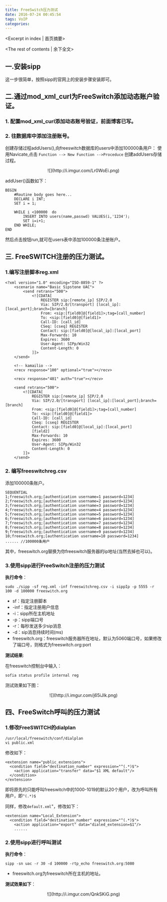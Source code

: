 ```yaml
---
title: FreeSwitch压力测试
date: 2016-07-24 00:45:54
tags: VoIP
categories:
---
```

<Excerpt in index | 首页摘要> 
<!-- more -->
<The rest of contents | 余下全文>

## 一.安装sipp
这一步很简单，按照sipp的官网上的安装步骤安装即可。

## 二.通过mod\_xml\_curl为FreeSwitch添加动态账户验证。
### 1. 配置mod_xml_curl添加动态账号验证，前面博客已写。
### 2. 往数据库中添加注册账号。

创建存储过程addUsers(),向freeswitch数据库的users中添加100000条用户：
使用Navicate,点击 `Function --> New Function -->Proceduce` 创建addUsers存储过程。
<center>![](http://i.imgur.com/Lr0WoEi.png)</center>

addUser()函数如下：

	BEGIN
		#Routine body goes here...
		DECLARE i INT;
		SET i = 1;

		WHILE i <100000  do
			INSERT INTO users(name,passwd) VALUES(i,'1234'); 
			SET i=i+1;
		END WHILE;
	END

然后点击按钮run,就可在users表中添加100000条注册账户。


## 三. FreeSWITCH注册的压力测试。

### 1.编写注册脚本reg.xml

	<?xml version="1.0" encoding="ISO-8859-1" ?>
		<scenario name="Basic Sipstone UAC">
 			<send retrans="500">
				<![CDATA[
  					REGISTER sip:[remote_ip] SIP/2.0
  					Via: SIP/2.0/[transport] [local_ip]:[local_port];branch=[branch]
  					From: <sip:[field0]@[field1]>;tag=[call_number]
  					To: <sip:[field0]@[field1]>
  					Call-ID: [call_id]
  					CSeq: [cseq] REGISTER
  					Contact: sip:[field0]@[local_ip]:[local_port]
  					Max-Forwards: 10
  					Expires: 3600
  					User-Agent: SIPp/Win32
  					Content-Length: 0
				]]>
  		</send>

  		<!-- kamailio -->
  		<recv response="100" optional="true"></recv>

  		<recv response="401" auth="true"></recv>

  		<send retrans="500">
			<![CDATA[
				REGISTER sip:[remote_ip] SIP/2.0
  				Via: SIP/2.0/[transport] [local_ip]:[local_port];branch=[branch]
  				From: <sip:[field0]@[field1]>;tag=[call_number]
  				To: <sip:[field0]@[field1]>
  				Call-ID: [call_id]
  				CSeq: [cseq] REGISTER
  				Contact: sip:[field0]@[local_ip]:[local_port]
  				[field2]
  				Max-Forwards: 10
  				Expires: 3600
  				User-Agent: SIPp/Win32
  				Content-Length: 0
			]]>
		</send>


### 2. 编写freeswitchreg.csv

添加100000条账户。

    SEQUENTIAL
	1;freeswitch.org;[authentication username=1 password=1234]
	2;freeswitch.org;[authentication username=2 password=1234]
	3;freeswitch.org;[authentication username=3 password=1234]
	4;freeswitch.org;[authentication username=4 password=1234]
	5;freeswitch.org;[authentication username=5 password=1234]
	6;freeswitch.org;[authentication username=6 password=1234]
	7;freeswitch.org;[authentication username=7 password=1234]
	8;freeswitch.org;[authentication username=8 password=1234]
	9;freeswitch.org;[authentication username=9 password=1234]
	10;freeswitch.org;[authentication username=10 password=1234]
	...... //100000条用户

其中，freeswitch.org替换为你freeswitch服务器的ip地址(当然去掉也可以)。

### 3.使用sipp进行FreeSwitch注册的压力测试

**执行命令**：

	sudo ./sipp -sf reg.xml -inf freeswitchreg.csv -i sippIp -p 5555 -r 100 -d 100000 freeswitch.org

- sf：指定注册脚本
- -inf：指定注册用户信息
- -i：sipp所在主机地址
- -p：sipp端口号
- -r：每秒发送多少sip消息
- -d：sip消息持续时间(ms)
- freeswitch.org：freeswitch服务器所在地址，默认为5060端口号，如果修改了端口号，则格式为freeswitch.org:port


**测试结果**:

在freeswitch控制台中输入：
	
	sofia status profile internal reg

测试效果如下图：
<center>![](http://i.imgur.com/j65iJIk.png)</center>

## 四、FreeSwitch呼叫的压力测试

### 1.修改FreeSWITCH的dialplan

	/usr/local/freeswitch/conf/dialplan
	vi public.xml

修改如下：

	<extension name="public_extensions">
      <condition field="destination_number" expression="^(.*)$">
        <action application="transfer" data="$1 XML default"/>
      </condition>
    </extension>
 
即将原先的只能呼叫freeswitch中的1000-1019的默认20个用户，改为呼叫所有用户，即`^(.*)$`

同样，修改`default.xml`"，修改如下：

	<extension name="Local_Extension">
      <condition field="destination_number" expression="^(.*)$">
        <action application="export" data="dialed_extension=$1"/>
		......

### 2.使用sipp进行呼叫测试

**执行命令**：

	sipp -sn uac -r 30 -d 100000 -rtp_echo freeswitch.org:5080

- freeswitch.org为freeswitch所在主机的地址。

**测试效果如下**：
<center>![](http://i.imgur.com/QnkSKiG.png)</center>

